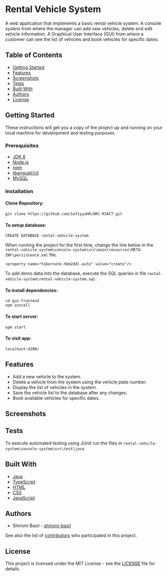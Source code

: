 # Rental Vehicle System
A web application that implements a basic rental vehicle system. A console system from where the manager can add new vehicles, delete and edit vehicle information. A Graphical User Interface (GUI) from where a customer can see the list of vehicles and book vehicles for specific dates.

## Table of Contents
- [Getting Started](#getting-started)
- [Features](#features)
- [Screenshots](#screenshots)
- [Tests](#tests)
- [Built With](#built-with)
- [Authors](#authors)
- [License](#license)

## Getting Started

These instructions will get you a copy of the project up and running on your local machine for development and testing purposes.

### Prerequisites

* [JDK 8](https://www.oracle.com/java/technologies/javase/javase-jdk8-downloads.html)
* [Node.js](https://nodejs.org/en/download/)
* [npm](https://docs.npmjs.com/downloading-and-installing-node-js-and-npm)
* [@angualr/cli](https://www.npmjs.com/package/@angular/cli)
* [MySQL](https://www.mysql.com/downloads/)

### Installation

#### Clone Repository:
  
    git clone https://github.com/SafiyyahR/ARC-R3ACT.git

#### To setup database:

    CREATE DATABASE rental-vehicle-system
    
When running the project for the first time, change the line below in the `rental-vehicle-system\console-system\src\main\resources\META-INF\persistence.xml` file.
    
    <property name="hibernate.hbm2ddl.auto" value="create"/>
    
To add demo data into the database, execute the SQL queries in file `rental-vehicle-system\rental-vehicle-system.sql`.

#### To install dependencies:

    cd gui-frontend
    npm install

#### To start server:

    npm start

#### To visit app:

    localhost:4200/ 

## Features
* Add a new vehicle to the system.
* Delete a vehicle from the system using the vehicle plate number.
* Display the list of vehicles in the system.
* Save the vehicle list to the database after any changes.
* Book available vehicles for specific dates.

## Screenshots

## Tests
To execute automated testing using JUnit run the files in `rental-vehicle-system\console-system\src\test\java`.

## Built With
* [Java](https://docs.oracle.com/en/java/)
* [TypeScript](https://www.typescriptlang.org/docs/)
* [HTML](https://www.w3.org/html/)
* [CSS](https://www.w3.org/Style/CSS/Overview.en.html)
* [JavaScript](https://devdocs.io/javascript/)

## Authors
* Shiromi Basil - [shiromi-basil](https://github.com/shiromi-basil)

See also the list of [contributors](https://github.com/SafiyyahR/ARC-R3ACT/graphs/contributors) who participated in this project.

## License
This project is licensed under the MIT License - see the [LICENSE](LICENSE) file for details.
